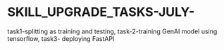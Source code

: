 # SKILL_UPGRADE_TASKS-JULY-
task1-splitting as training and testing, task-2-training GenAI model using tensorflow, task3- deploying FastAPI
